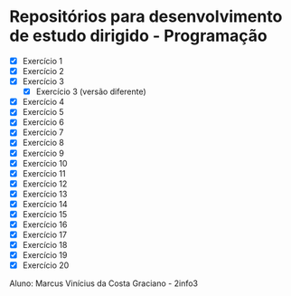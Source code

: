 # Repositórios para desenvolvimento de estudo dirigido - Programação

- [x] Exercício 1
- [x] Exercício 2
- [x] Exercício 3
  - [x] Exercício 3 (versão diferente)
- [x] Exercício 4
- [x] Exercício 5
- [x] Exercício 6
- [x] Exercício 7
- [x] Exercício 8
- [x] Exercício 9
- [x] Exercício 10
- [x] Exercício 11
- [x] Exercício 12
- [x] Exercício 13
- [x] Exercício 14
- [x] Exercício 15
- [x] Exercício 16
- [x] Exercício 17
- [x] Exercício 18
- [x] Exercício 19
- [x] Exercício 20

Aluno: Marcus Vinícius da Costa Graciano - 2info3
